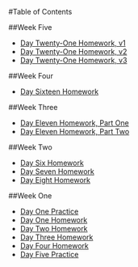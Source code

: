 #Table of Contents

##Week Five
* [Day Twenty-One Homework, v1](https://github.com/crowjm/tiy_assignments/blob/master/day_21/Bouldin_v1.psd)
* [Day Twenty-One Homework, v2](https://github.com/crowjm/tiy_assignments/blob/master/day_21/Bouldin_v2.psd)
* [Day Twenty-One Homework, v3](https://github.com/crowjm/tiy_assignments/blob/master/day_21/Bouldin_v3.psd)

##Week Four
* [Day Sixteen Homework](http://crowjm.github.io/tiy_assignments/day_16/surf_paddle_rwd)

##Week Three
* [Day Eleven Homework, Part One](http://crowjm.github.io/tiy_assignments/day_11/sassy_design_agency/)
* [Day Eleven Homework, Part Two](http://crowjm.github.io/tiy_assignments/day_11/sassy_styles_conf/)

##Week Two
* [Day Six Homework](http://crowjm.github.io/tiy_assignments/06_cool_design_agency)
* [Day Seven Homework](http://crowjm.github.io/tiy_assignments/day_07)
* [Day Eight Homework](http://crowjm.github.io/tiy_assignments/day_08/surf_and_paddle)

##Week One
* [Day One Practice](http://crowjm.github.io/tiy_assignments/day_01_practice)
* [Day One Homework](http://crowjm.github.io/tiy_assignments/day_01)
* [Day Two Homework](http://crowjm.github.io/tiy_assignments/day_02)
* [Day Three Homework](http://crowjm.github.io/tiy_assignments/day_03)
* [Day Four Homework](http://crowjm.github.io/tiy_assignments/day_04)
* [Day Five Practice](http://crowjm.github.io/tiy_assignments/about-me-extra)